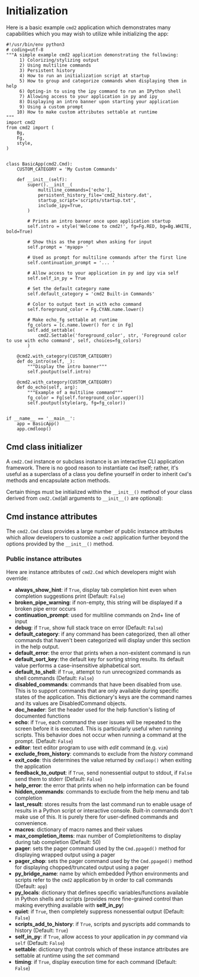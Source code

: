 # Initialization

Here is a basic example `cmd2` application which demonstrates many capabilities which you may wish to utilize while initializing the app:

    #!/usr/bin/env python3
    # coding=utf-8
    """A simple example cmd2 application demonstrating the following:
         1) Colorizing/stylizing output
         2) Using multiline commands
         3) Persistent history
         4) How to run an initialization script at startup
         5) How to group and categorize commands when displaying them in help
         6) Opting-in to using the ipy command to run an IPython shell
         7) Allowing access to your application in py and ipy
         8) Displaying an intro banner upon starting your application
         9) Using a custom prompt
        10) How to make custom attributes settable at runtime
    """
    import cmd2
    from cmd2 import (
        Bg,
        Fg,
        style,
    )


    class BasicApp(cmd2.Cmd):
        CUSTOM_CATEGORY = 'My Custom Commands'

        def __init__(self):
            super().__init__(
                multiline_commands=['echo'],
                persistent_history_file='cmd2_history.dat',
                startup_script='scripts/startup.txt',
                include_ipy=True,
            )

            # Prints an intro banner once upon application startup
            self.intro = style('Welcome to cmd2!', fg=Fg.RED, bg=Bg.WHITE, bold=True)

            # Show this as the prompt when asking for input
            self.prompt = 'myapp> '

            # Used as prompt for multiline commands after the first line
            self.continuation_prompt = '... '

            # Allow access to your application in py and ipy via self
            self.self_in_py = True

            # Set the default category name
            self.default_category = 'cmd2 Built-in Commands'

            # Color to output text in with echo command
            self.foreground_color = Fg.CYAN.name.lower()

            # Make echo_fg settable at runtime
            fg_colors = [c.name.lower() for c in Fg]
            self.add_settable(
                cmd2.Settable('foreground_color', str, 'Foreground color to use with echo command', self, choices=fg_colors)
            )

        @cmd2.with_category(CUSTOM_CATEGORY)
        def do_intro(self, _):
            """Display the intro banner"""
            self.poutput(self.intro)

        @cmd2.with_category(CUSTOM_CATEGORY)
        def do_echo(self, arg):
            """Example of a multiline command"""
            fg_color = Fg[self.foreground_color.upper()]
            self.poutput(style(arg, fg=fg_color))


    if __name__ == '__main__':
        app = BasicApp()
        app.cmdloop()

## Cmd class initializer

A `cmd2.Cmd` instance or subclass instance is an interactive CLI application framework. There is no good reason to instantiate `Cmd` itself; rather, it's useful as a superclass of a class you define yourself in order to inherit `Cmd`'s methods and encapsulate action methods.

Certain things must be initialized within the `__init__()` method of your class derived from `cmd2.Cmd`(all arguments to `__init__()` are optional):

## Cmd instance attributes

The `cmd2.Cmd` class provides a large number of public instance attributes which allow developers to customize a `cmd2` application further beyond the options provided by the `__init__()` method.

### Public instance attributes

Here are instance attributes of `cmd2.Cmd` which developers might wish override:

-   **always_show_hint**: if `True`, display tab completion hint even when completion suggestions print (Default: `False`)
-   **broken_pipe_warning**: if non-empty, this string will be displayed if a broken pipe error occurs
-   **continuation_prompt**: used for multiline commands on 2nd+ line of input
-   **debug**: if `True`, show full stack trace on error (Default: `False`)
-   **default_category**: if any command has been categorized, then all other commands that haven't been categorized will display under this section in the help output.
-   **default_error**: the error that prints when a non-existent command is run
-   **default_sort_key**: the default key for sorting string results. Its default value performs a case-insensitive alphabetical sort.
-   **default_to_shell**: if `True`, attempt to run unrecognized commands as shell commands (Default: `False`)
-   **disabled_commands**: commands that have been disabled from use. This is to support commands that are only available during specific states of the application. This dictionary's keys are the command names and its values are DisabledCommand objects.
-   **doc_header**: Set the header used for the help function's listing of documented functions
-   **echo**: if `True`, each command the user issues will be repeated to the screen before it is executed. This is particularly useful when running scripts. This behavior does not occur when running a command at the prompt. (Default: `False`)
-   **editor**: text editor program to use with *edit* command (e.g. `vim`)
-   **exclude_from_history**: commands to exclude from the *history* command
-   **exit_code**: this determines the value returned by `cmdloop()` when exiting the application
-   **feedback_to_output**: if `True`, send nonessential output to stdout, if `False` send them to stderr (Default: `False`)
-   **help_error**: the error that prints when no help information can be found
-   **hidden_commands**: commands to exclude from the help menu and tab completion
-   **last_result**: stores results from the last command run to enable usage of results in a Python script or interactive console. Built-in commands don't make use of this. It is purely there for user-defined commands and convenience.
-   **macros**: dictionary of macro names and their values
-   **max_completion_items**: max number of CompletionItems to display during tab completion (Default: 50)
-   **pager**: sets the pager command used by the `Cmd.ppaged()` method for displaying wrapped output using a pager
-   **pager_chop**: sets the pager command used by the `Cmd.ppaged()` method for displaying chopped/truncated output using a pager
-   **py_bridge_name**: name by which embedded Python environments and scripts refer to the `cmd2` application by in order to call commands (Default: `app`)
-   **py_locals**: dictionary that defines specific variables/functions available in Python shells and scripts (provides more fine-grained control than making everything available with **self_in_py**)
-   **quiet**: if `True`, then completely suppress nonessential output (Default: `False`)
-   **scripts_add_to_history**: if `True`, scripts and pyscripts add commands to history (Default: `True`)
-   **self_in_py**: if `True`, allow access to your application in *py* command via `self` (Default: `False`)
-   **settable**: dictionary that controls which of these instance attributes are settable at runtime using the *set* command
-   **timing**: if `True`, display execution time for each command (Default: `False`)
